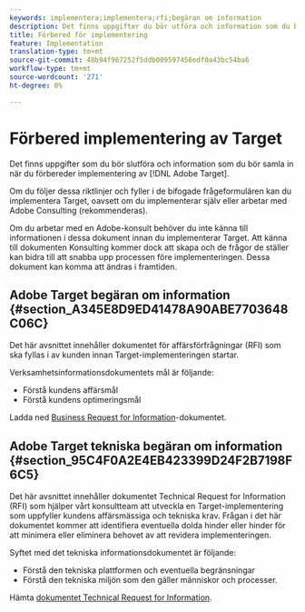 ```yaml
---
keywords: implementera;implementera;rfi;begäran om information
description: Det finns uppgifter du bör utföra och information som du bör samla in när du förbereder implementering av Adobe Target.
title: Förbered för implementering
feature: Implementation
translation-type: tm+mt
source-git-commit: 48b94f967252f5ddb009597456edf0a43bc54ba6
workflow-type: tm+mt
source-wordcount: '271'
ht-degree: 0%

---
```



# Förbered implementering av Target

Det finns uppgifter som du bör slutföra och information som du bör samla in när du förbereder implementering av [!DNL Adobe Target].

Om du följer dessa riktlinjer och fyller i de bifogade frågeformulären kan du implementera Target, oavsett om du implementerar själv eller arbetar med Adobe Consulting (rekommenderas).

Om du arbetar med en Adobe-konsult behöver du inte känna till informationen i dessa dokument innan du implementerar Target. Att känna till dokumenten Konsulting kommer dock att skapa och de frågor de ställer kan bidra till att snabba upp processen före implementeringen. Dessa dokument kan komma att ändras i framtiden.

## Adobe Target begäran om information {#section_A345E8D9ED41478A90ABE7703648C06C}

Det här avsnittet innehåller dokumentet för affärsförfrågningar (RFI) som ska fyllas i av kunden innan Target-implementeringen startar.

Verksamhetsinformationsdokumentets mål är följande:

* Förstå kundens affärsmål
* Förstå kundens optimeringsmål

Ladda ned [Business Request for Information](/help/assets/business-rfi.docx)-dokumentet.

## Adobe Target tekniska begäran om information {#section_95C4F0A2E4EB423399D24F2B7198F6C5}

Det här avsnittet innehåller dokumentet Technical Request for Information (RFI) som hjälper vårt konsultteam att utveckla en Target-implementering som uppfyller kundens affärsmässiga och tekniska krav. Frågan i det här dokumentet kommer att identifiera eventuella dolda hinder eller hinder för att minimera eller eliminera behovet av att revidera implementeringen.

Syftet med det tekniska informationsdokumentet är följande:

* Förstå den tekniska plattformen och eventuella begränsningar
* Förstå den tekniska miljön som den gäller människor och processer.

Hämta [dokumentet Technical Request for Information](/help/assets/technical-rfi.docx).
